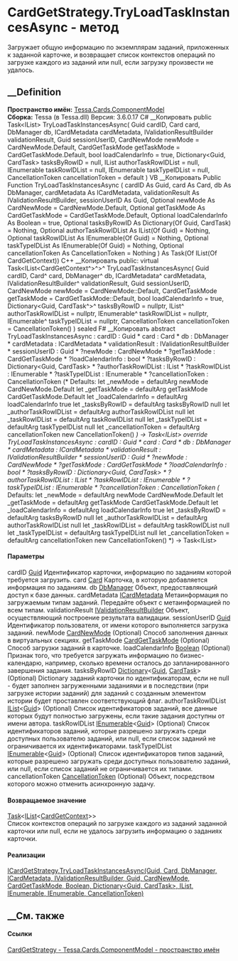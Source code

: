 # CardGetStrategy.TryLoadTaskInstancesAsync - метод
Загружает общую информацию по экземплярам заданий, приложенных к заданной
карточке, и возвращает список контекстов операций по загрузке каждого из
заданий или null, если загрузку произвести не удалось.
## __Definition
 **Пространство имён:**
[Tessa.Cards.ComponentModel](N_Tessa_Cards_ComponentModel.htm)  
 **Сборка:** Tessa (в Tessa.dll) Версия: 3.6.0.17
C# __Копировать
     public Task<IList<CardGetContext>> TryLoadTaskInstancesAsync(
    	Guid cardID,
    	Card card,
    	DbManager db,
    	ICardMetadata cardMetadata,
    	IValidationResultBuilder validationResult,
    	Guid sessionUserID,
    	CardNewMode newMode = CardNewMode.Default,
    	CardGetTaskMode getTaskMode = CardGetTaskMode.Default,
    	bool loadCalendarInfo = true,
    	Dictionary<Guid, CardTask> tasksByRowID = null,
    	IList<Guid> authorTaskRowIDList = null,
    	IEnumerable<Guid> taskRowIDList = null,
    	IEnumerable<Guid> taskTypeIDList = null,
    	CancellationToken cancellationToken = default
    )
VB __Копировать
     Public Function TryLoadTaskInstancesAsync ( 
    	cardID As Guid,
    	card As Card,
    	db As DbManager,
    	cardMetadata As ICardMetadata,
    	validationResult As IValidationResultBuilder,
    	sessionUserID As Guid,
    	Optional newMode As CardNewMode = CardNewMode.Default,
    	Optional getTaskMode As CardGetTaskMode = CardGetTaskMode.Default,
    	Optional loadCalendarInfo As Boolean = true,
    	Optional tasksByRowID As Dictionary(Of Guid, CardTask) = Nothing,
    	Optional authorTaskRowIDList As IList(Of Guid) = Nothing,
    	Optional taskRowIDList As IEnumerable(Of Guid) = Nothing,
    	Optional taskTypeIDList As IEnumerable(Of Guid) = Nothing,
    	Optional cancellationToken As CancellationToken = Nothing
    ) As Task(Of IList(Of CardGetContext))
C++ __Копировать
     public:
    virtual Task<IList<CardGetContext^>^>^ TryLoadTaskInstancesAsync(
    	Guid cardID, 
    	Card^ card, 
    	DbManager^ db, 
    	ICardMetadata^ cardMetadata, 
    	IValidationResultBuilder^ validationResult, 
    	Guid sessionUserID, 
    	CardNewMode newMode = CardNewMode::Default, 
    	CardGetTaskMode getTaskMode = CardGetTaskMode::Default, 
    	bool loadCalendarInfo = true, 
    	Dictionary<Guid, CardTask^>^ tasksByRowID = nullptr, 
    	IList<Guid>^ authorTaskRowIDList = nullptr, 
    	IEnumerable<Guid>^ taskRowIDList = nullptr, 
    	IEnumerable<Guid>^ taskTypeIDList = nullptr, 
    	CancellationToken cancellationToken = CancellationToken()
    ) sealed
F# __Копировать
     abstract TryLoadTaskInstancesAsync : 
            cardID : Guid * 
            card : Card * 
            db : DbManager * 
            cardMetadata : ICardMetadata * 
            validationResult : IValidationResultBuilder * 
            sessionUserID : Guid * 
            ?newMode : CardNewMode * 
            ?getTaskMode : CardGetTaskMode * 
            ?loadCalendarInfo : bool * 
            ?tasksByRowID : Dictionary<Guid, CardTask> * 
            ?authorTaskRowIDList : IList<Guid> * 
            ?taskRowIDList : IEnumerable<Guid> * 
            ?taskTypeIDList : IEnumerable<Guid> * 
            ?cancellationToken : CancellationToken 
    (* Defaults:
            let _newMode = defaultArg newMode CardNewMode.Default
            let _getTaskMode = defaultArg getTaskMode CardGetTaskMode.Default
            let _loadCalendarInfo = defaultArg loadCalendarInfo true
            let _tasksByRowID = defaultArg tasksByRowID null
            let _authorTaskRowIDList = defaultArg authorTaskRowIDList null
            let _taskRowIDList = defaultArg taskRowIDList null
            let _taskTypeIDList = defaultArg taskTypeIDList null
            let _cancellationToken = defaultArg cancellationToken new CancellationToken()
    *)
    -> Task<IList<CardGetContext>> 
    override TryLoadTaskInstancesAsync : 
            cardID : Guid * 
            card : Card * 
            db : DbManager * 
            cardMetadata : ICardMetadata * 
            validationResult : IValidationResultBuilder * 
            sessionUserID : Guid * 
            ?newMode : CardNewMode * 
            ?getTaskMode : CardGetTaskMode * 
            ?loadCalendarInfo : bool * 
            ?tasksByRowID : Dictionary<Guid, CardTask> * 
            ?authorTaskRowIDList : IList<Guid> * 
            ?taskRowIDList : IEnumerable<Guid> * 
            ?taskTypeIDList : IEnumerable<Guid> * 
            ?cancellationToken : CancellationToken 
    (* Defaults:
            let _newMode = defaultArg newMode CardNewMode.Default
            let _getTaskMode = defaultArg getTaskMode CardGetTaskMode.Default
            let _loadCalendarInfo = defaultArg loadCalendarInfo true
            let _tasksByRowID = defaultArg tasksByRowID null
            let _authorTaskRowIDList = defaultArg authorTaskRowIDList null
            let _taskRowIDList = defaultArg taskRowIDList null
            let _taskTypeIDList = defaultArg taskTypeIDList null
            let _cancellationToken = defaultArg cancellationToken new CancellationToken()
    *)
    -> Task<IList<CardGetContext>> 
#### Параметры
cardID [Guid](https://learn.microsoft.com/dotnet/api/system.guid)
    Идентификатор карточки, информацию по заданиям которой требуется загрузить.
card [Card](T_Tessa_Cards_Card.htm)
    Карточка, в которую добавляется информация по заданиям.
db [DbManager](T_Tessa_Platform_Data_DbManager.htm)
    Объект, предоставляющий доступ к базе данных.
cardMetadata [ICardMetadata](T_Tessa_Cards_ICardMetadata.htm)
    Метаинформация по загружаемым типам заданий. Передайте объект с метаинформацией по всем типам.
validationResult
[IValidationResultBuilder](T_Tessa_Platform_Validation_IValidationResultBuilder.htm)
    Объект, осуществляющий построение результата валидации.
sessionUserID [Guid](https://learn.microsoft.com/dotnet/api/system.guid)
    Идентификатор пользователя, от имени которого выполняется загрузка заданий.
newMode [CardNewMode](T_Tessa_Cards_CardNewMode.htm) (Optional)
    Способ заполнения данных в виртуальных секциях.
getTaskMode [CardGetTaskMode](T_Tessa_Cards_CardGetTaskMode.htm) (Optional)
    Способ загрузки заданий в карточке.
loadCalendarInfo
[Boolean](https://learn.microsoft.com/dotnet/api/system.boolean) (Optional)
     Признак того, что требуется загружать информацию по бизнес-календарю, например, сколько времени осталось до запланированного завершения задания. 
tasksByRowID
[Dictionary](https://learn.microsoft.com/dotnet/api/system.collections.generic.dictionary-2)<[Guid](https://learn.microsoft.com/dotnet/api/system.guid),
[CardTask](T_Tessa_Cards_CardTask.htm)> (Optional)
     Dictionary заданий карточки по идентификаторам, если не null - будет заполнен загруженными заданиями и в последствии (при загрузке истории заданий) для заданий с созданным элементом истории будет проставлен соответствующий флаг. 
authorTaskRowIDList
[IList](https://learn.microsoft.com/dotnet/api/system.collections.generic.ilist-1)<[Guid](https://learn.microsoft.com/dotnet/api/system.guid)>
(Optional)
     Список идентификаторов заданий, все данные которых будут полностью загружены, если такие задания доступны от имени автора. 
taskRowIDList
[IEnumerable](https://learn.microsoft.com/dotnet/api/system.collections.generic.ienumerable-1)<[Guid](https://learn.microsoft.com/dotnet/api/system.guid)>
(Optional)
     Список идентификаторов заданий, которые разрешено загружать среди доступных пользователю заданий, или null, если список заданий не ограничивается их идентификаторами. 
taskTypeIDList
[IEnumerable](https://learn.microsoft.com/dotnet/api/system.collections.generic.ienumerable-1)<[Guid](https://learn.microsoft.com/dotnet/api/system.guid)>
(Optional)
     Список идентификаторов типов заданий, которые разрешено загружать среди доступных пользователю заданий, или null, если список заданий не ограничивается их типами. 
cancellationToken
[CancellationToken](https://learn.microsoft.com/dotnet/api/system.threading.cancellationtoken)
(Optional)
    Объект, посредством которого можно отменить асинхронную задачу.
#### Возвращаемое значение
[Task](https://learn.microsoft.com/dotnet/api/system.threading.tasks.task-1)<[IList](https://learn.microsoft.com/dotnet/api/system.collections.generic.ilist-1)<[CardGetContext](T_Tessa_Cards_ComponentModel_CardGetContext.htm)>>  
Список контекстов операций по загрузке каждого из заданий заданной карточки
или null, если не удалось загрузить информацию о заданиях карточки.
#### Реализации
[ICardGetStrategy.TryLoadTaskInstancesAsync(Guid, Card, DbManager,
ICardMetadata, IValidationResultBuilder, Guid, CardNewMode, CardGetTaskMode,
Boolean, Dictionary<Guid, CardTask>, IList<Guid>, IEnumerable<Guid>,
IEnumerable<Guid>,
CancellationToken)](M_Tessa_Cards_ComponentModel_ICardGetStrategy_TryLoadTaskInstancesAsync.htm)  
##  __См. также
#### Ссылки
[CardGetStrategy - ](T_Tessa_Cards_ComponentModel_CardGetStrategy.htm)
[Tessa.Cards.ComponentModel - пространство
имён](N_Tessa_Cards_ComponentModel.htm)
